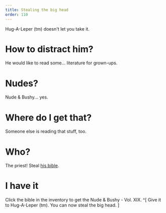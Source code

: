 ```yaml
---
title: Stealing the big head
order: 110
---
```


Hug-A-Leper (tm) doesn't let you take it.

# How to distract him?
He would like to read some... literature for grown-ups.

# Nudes?
Nude & Bushy... yes.

# Where do I get that?
Someone else is reading that stuff, too.

# Who?
The priest! Steal [his bible](bible.md).

# I have it
Click the bible in the inventory to get the Nude & Bushy - Vol. XIX. ^[ Give it to Hug-A-Leper (tm). You can now steal the big head. ]
